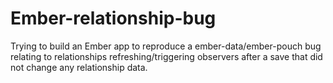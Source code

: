 # Ember-relationship-bug

Trying to build an Ember app to reproduce a ember-data/ember-pouch bug relating to relationships refreshing/triggering observers after a save that did not change any relationship data.